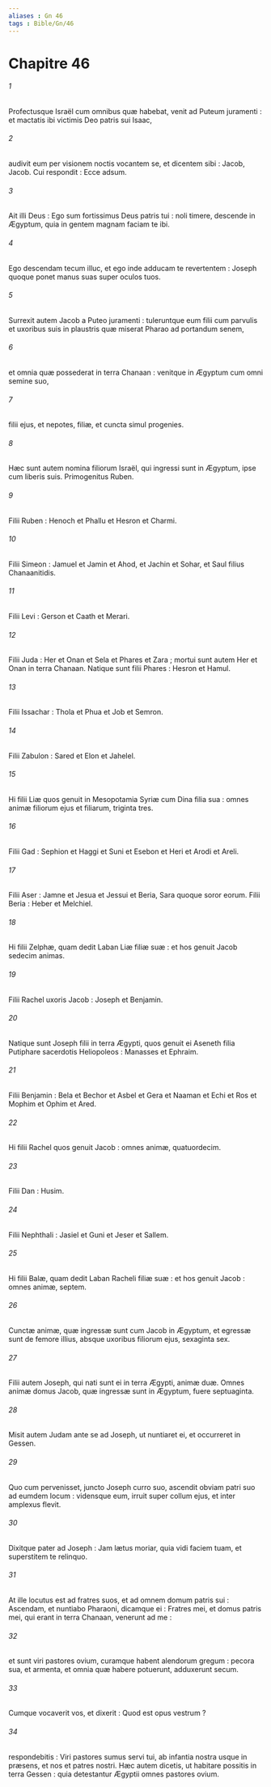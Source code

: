 ```yaml
---
aliases : Gn 46
tags : Bible/Gn/46
---
```


# Chapitre 46

###### 1
Profectusque Israël cum omnibus quæ habebat, venit ad Puteum juramenti : et mactatis ibi victimis Deo patris sui Isaac,
###### 2
audivit eum per visionem noctis vocantem se, et dicentem sibi : Jacob, Jacob. Cui respondit : Ecce adsum.
###### 3
Ait illi Deus : Ego sum fortissimus Deus patris tui : noli timere, descende in Ægyptum, quia in gentem magnam faciam te ibi.
###### 4
Ego descendam tecum illuc, et ego inde adducam te revertentem : Joseph quoque ponet manus suas super oculos tuos.
###### 5
Surrexit autem Jacob a Puteo juramenti : tuleruntque eum filii cum parvulis et uxoribus suis in plaustris quæ miserat Pharao ad portandum senem,
###### 6
et omnia quæ possederat in terra Chanaan : venitque in Ægyptum cum omni semine suo,
###### 7
filii ejus, et nepotes, filiæ, et cuncta simul progenies.
###### 8
Hæc sunt autem nomina filiorum Israël, qui ingressi sunt in Ægyptum, ipse cum liberis suis. Primogenitus Ruben.
###### 9
Filii Ruben : Henoch et Phallu et Hesron et Charmi.
###### 10
Filii Simeon : Jamuel et Jamin et Ahod, et Jachin et Sohar, et Saul filius Chanaanitidis.
###### 11
Filii Levi : Gerson et Caath et Merari.
###### 12
Filii Juda : Her et Onan et Sela et Phares et Zara ; mortui sunt autem Her et Onan in terra Chanaan. Natique sunt filii Phares : Hesron et Hamul.
###### 13
Filii Issachar : Thola et Phua et Job et Semron.
###### 14
Filii Zabulon : Sared et Elon et Jahelel.
###### 15
Hi filii Liæ quos genuit in Mesopotamia Syriæ cum Dina filia sua : omnes animæ filiorum ejus et filiarum, triginta tres.
###### 16
Filii Gad : Sephion et Haggi et Suni et Esebon et Heri et Arodi et Areli.
###### 17
Filii Aser : Jamne et Jesua et Jessui et Beria, Sara quoque soror eorum. Filii Beria : Heber et Melchiel.
###### 18
Hi filii Zelphæ, quam dedit Laban Liæ filiæ suæ : et hos genuit Jacob sedecim animas.
###### 19
Filii Rachel uxoris Jacob : Joseph et Benjamin.
###### 20
Natique sunt Joseph filii in terra Ægypti, quos genuit ei Aseneth filia Putiphare sacerdotis Heliopoleos : Manasses et Ephraim.
###### 21
Filii Benjamin : Bela et Bechor et Asbel et Gera et Naaman et Echi et Ros et Mophim et Ophim et Ared.
###### 22
Hi filii Rachel quos genuit Jacob : omnes animæ, quatuordecim.
###### 23
Filii Dan : Husim.
###### 24
Filii Nephthali : Jasiel et Guni et Jeser et Sallem.
###### 25
Hi filii Balæ, quam dedit Laban Racheli filiæ suæ : et hos genuit Jacob : omnes animæ, septem.
###### 26
Cunctæ animæ, quæ ingressæ sunt cum Jacob in Ægyptum, et egressæ sunt de femore illius, absque uxoribus filiorum ejus, sexaginta sex.
###### 27
Filii autem Joseph, qui nati sunt ei in terra Ægypti, animæ duæ. Omnes animæ domus Jacob, quæ ingressæ sunt in Ægyptum, fuere septuaginta.
###### 28
Misit autem Judam ante se ad Joseph, ut nuntiaret ei, et occurreret in Gessen.
###### 29
Quo cum pervenisset, juncto Joseph curro suo, ascendit obviam patri suo ad eumdem locum : vidensque eum, irruit super collum ejus, et inter amplexus flevit.
###### 30
Dixitque pater ad Joseph : Jam lætus moriar, quia vidi faciem tuam, et superstitem te relinquo.
###### 31
At ille locutus est ad fratres suos, et ad omnem domum patris sui : Ascendam, et nuntiabo Pharaoni, dicamque ei : Fratres mei, et domus patris mei, qui erant in terra Chanaan, venerunt ad me :
###### 32
et sunt viri pastores ovium, curamque habent alendorum gregum : pecora sua, et armenta, et omnia quæ habere potuerunt, adduxerunt secum.
###### 33
Cumque vocaverit vos, et dixerit : Quod est opus vestrum ?
###### 34
respondebitis : Viri pastores sumus servi tui, ab infantia nostra usque in præsens, et nos et patres nostri. Hæc autem dicetis, ut habitare possitis in terra Gessen : quia detestantur Ægyptii omnes pastores ovium.
